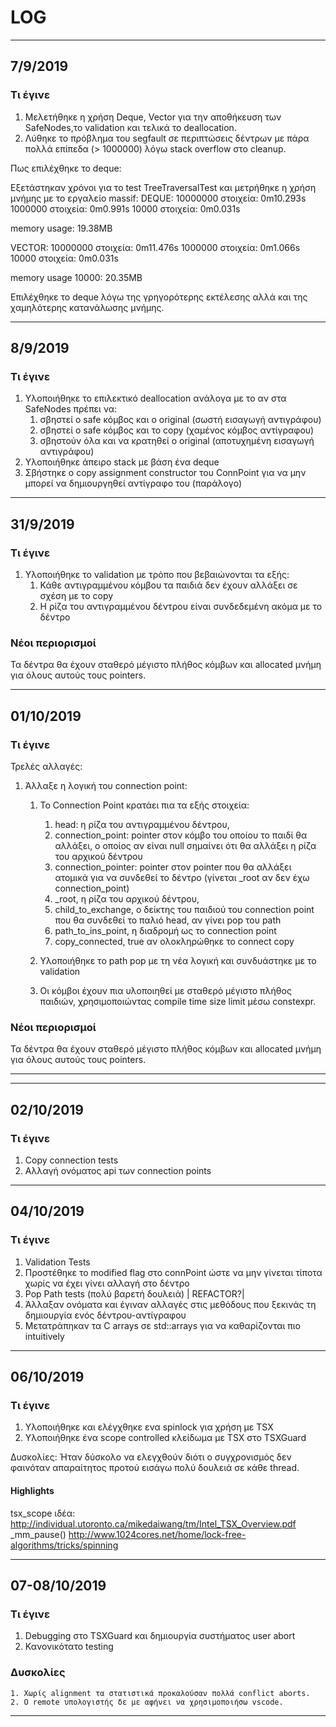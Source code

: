 
# LOG

---

## 7/9/2019

### Τι έγινε

1. Μελετήθηκε η χρήση Deque, Vector για την αποθήκευση των SafeNodes,το validation και τελικά το deallocation.
2. Λύθηκε το πρόβλημα του segfault σε περιπτώσεις δέντρων με πάρα πολλά επίπεδα (> 1000000) λόγω stack overflow στο cleanup.

Πως επιλέχθηκε το deque:

Εξετάστηκαν χρόνοι για το test TreeTraversalTest και μετρήθηκε η χρήση μνήμης με το εργαλείο massif:
DEQUE:
10000000 στοιχεία: 0m10.293s
1000000 στοιχεία: 0m0.991s
10000 στοιχεία: 0m0.031s

memory usage: 19.38MB

VECTOR:
10000000 στοιχεία:  0m11.476s
1000000 στοιχεία: 0m1.066s
10000 στοιχεία:  0m0.031s

memory usage 10000: 20.35MB

Επιλέχθηκε το deque λόγω της γρηγορότερης εκτέλεσης αλλά και της χαμηλότερης κατανάλωσης μνήμης.

---

## 8/9/2019

### Τι έγινε

1. Υλοποιήθηκε το επιλεκτικό deallocation ανάλογα με το αν στα SafeNodes πρέπει να:
    1. σβηστεί ο safe κόμβος και ο original (σωστή εισαγωγή αντιγράφου)
    2. σβηστεί ο safe κόμβος και το copy (χαμένος κόμβος αντίγραφου)
    3. σβηστούν όλα και να κρατηθεί ο original (αποτυχημένη εισαγωγή αντιγράφου)
2. Υλοποιήθηκε άπειρο stack με βάση ένα deque
3. Σβήστηκε ο copy assignment constructor του ConnPoint για να μην μπορεί να
δημιουργηθεί αντίγραφο του (παράλογο)

---

## 31/9/2019

### Τι έγινε

1. Υλοποιήθηκε το validation με τρόπο που βεβαιώνονται τα εξής:
    1. Κάθε αντιγραμμένου κόμβου τα παιδιά δεν έχουν αλλάξει σε σχέση με το copy
    2. Η ρίζα του αντιγραμμένου δέντρου είναι συνδεδεμένη ακόμα με το δέντρο


### Νέοι περιορισμοί

Τα δέντρα θα έχουν σταθερό μέγιστο πλήθος κόμβων και allocated μνήμη για όλους
αυτούς τους pointers.

---

## 01/10/2019

### Τι έγινε
Τρελές αλλαγές:

1. Άλλαξε η λογική του connection point:

    1. Το Connection Point κρατάει πια τα εξής στοιχεία:

        1. head: η ρίζα του αντιγραμμένου δέντρου,
        2. connection_point: pointer στον κόμβο του οποίου το παιδί θα αλλάξει,
        ο οποίος αν είναι null σημαίνει ότι θα αλλάξει η ρίζα του αρχικού δέντρου
        3. connection_pointer: pointer στον pointer που θα αλλάξει ατομικά για να συνδεθεί
        το δέντρο (γίνεται _root αν δεν έχω connection_point)
        4. _root, η ρίζα του αρχικού δέντρου,
        5. child_to_exchange, ο δείκτης του παιδιού του connection point που θα
        συνδεθεί το παλιό head, αν γίνει pop του path
        6. path_to_ins_point, η διαδρομή ως το connection point
        7. copy_connected, true αν ολοκληρώθηκε το connect copy

    2. Υλοποιήθηκε το path pop με τη νέα λογική και συνδυάστηκε με το validation
    3. Οι κόμβοι έχουν πια υλοποιηθεί με σταθερό μέγιστο πλήθος παιδιών, χρησιμοποιώντας compile time
    size limit μέσω constexpr.

### Νέοι περιορισμοί

Τα δέντρα θα έχουν σταθερό μέγιστο πλήθος κόμβων και allocated μνήμη για όλους
αυτούς τους pointers.

---

---

## 02/10/2019

### Τι έγινε

1. Copy connection tests
2. Αλλαγή ονόματος api των connection points

---

## 04/10/2019

### Τι έγινε

1. Validation Tests
2. Προστέθηκε το modified flag στο connPoint ώστε να
μην γίνεται τίποτα χωρίς να έχει γίνει αλλαγή στο δέντρο
3. Pop Path tests (πολύ βαρετή δουλειά)   | REFACTOR?|
4. Άλλαξαν ονόματα και έγιναν αλλαγές στις μεθόδους που ξεκινάς τη δημιουργία
ενός δέντρου-αντίγραφου
5. Μετατράπηκαν τα C arrays σε std::arrays για να καθαρίζονται πιο intuitively

---
## 06/10/2019

### Τι έγινε

1. Υλοποιήθηκε και ελέγχθηκε ενα spinlock για χρήση με TSX
2. Υλοποιήθηκε ένα scope controlled κλείδωμα με TSX στο TSXGuard

Δυσκολίες: Ήταν δύσκολο να ελεγχθούν διότι ο συγχρονισμός
δεν φαινόταν απαραίτητος προτού εισάγω πολύ δουλειά σε κάθε thread.

#### Highlights
  tsx_scope ιδέα: http://individual.utoronto.ca/mikedaiwang/tm/Intel_TSX_Overview.pdf
  _mm_pause()
  http://www.1024cores.net/home/lock-free-algorithms/tricks/spinning

---

## 07-08/10/2019

### Τι έγινε

1. Debugging στο TSXGuard και δημιουργία συστήματος user abort
2. Κανονικότατο testing

### Δυσκολίες

    1. Χωρίς alignment τα στατιστικά προκαλούσαν πολλά conflict aborts.
    2. Ο remote υπολογιστής δε με αφήνει να χρησιμοποιήσω vscode.
---
